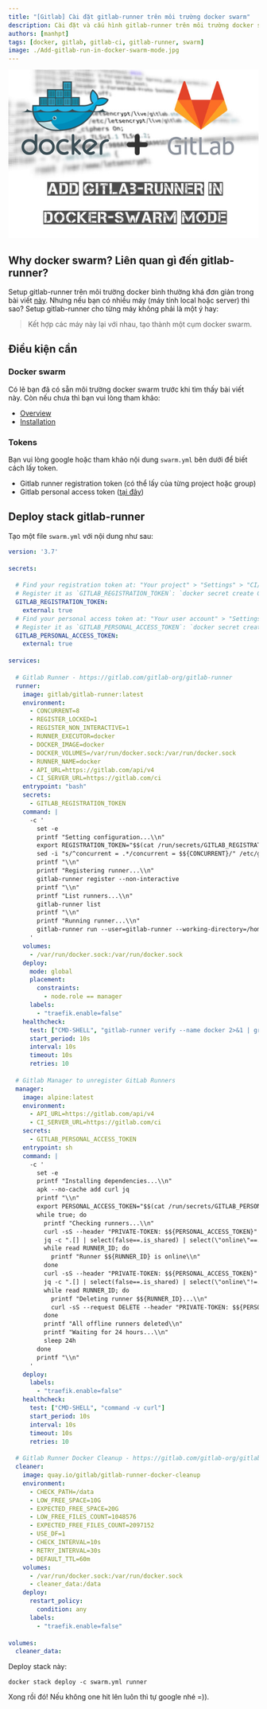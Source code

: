 ```yaml
---
title: "[Gitlab] Cài đặt gitlab-runner trên môi trường docker swarm"
description: Cài đặt và cấu hình gitlab-runner trên môi trường docker swarm. Triển khai CI/CD cho project với gitlab-runner và docker swarm cluster.
authors: [manhpt]
tags: [docker, gitlab, gitlab-ci, gitlab-runner, swarm]
image: ./Add-gitlab-run-in-docker-swarm-mode.jpg
---
```


![](./Add-gitlab-run-in-docker-swarm-mode.jpg)

## Why docker swarm? Liên quan gì đến gitlab-runner?

Setup gitlab-runner trên môi trường docker bình thường khá đơn giản trong bài viết [này](../2019-06-21-gitlab-cai-dat-gitlab-runner-su-dung-moi-truong-docker/index.md). Nhưng nếu bạn có nhiều máy (máy tính local hoặc server) thì sao? Setup gitlab-runner cho từng máy không phải là một ý hay:

> Kết hợp các máy này lại với nhau, tạo thành một cụm docker swarm.

<!-- truncate -->

## Điều kiện cần

### Docker swarm

Có lẽ bạn đã có sẵn môi trường docker swarm trước khi tìm thấy bài viết này. Còn nếu chưa thì bạn vui lòng tham khảo:

- [Overview](https://docs.docker.com/engine/swarm/)
- [Installation](https://docs.docker.com/engine/swarm/swarm-tutorial/create-swarm/)

### Tokens

Bạn vui lòng google hoặc tham khảo nội dung `swarm.yml` bên dưới để biết cách lấy token.

- Gitlab runner registration token (có thể lấy của từng project hoặc group)
- Gitlab personal access token ([tại đây](https://gitlab.com/profile/personal_access_tokens))

## Deploy stack gitlab-runner

Tạo một file `swarm.yml` với nội dung như sau:

```yaml
version: '3.7'

secrets:

  # Find your registration token at: "Your project" > "Settings" > "CI/CD" > "Runners settings" > "Specific Runners" (look for registration token)
  # Register it as `GITLAB_REGISTRATION_TOKEN`: `docker secret create GITLAB_REGISTRATION_TOKEN YOUR_REGISTRATION_TOKEN`
  GITLAB_REGISTRATION_TOKEN:
    external: true
  # Find your personal access token at: "Your user account" > "Settings" > "Access Tokens" > "Create personal access token" (for api)
  # Register it as `GITLAB_PERSONAL_ACCESS_TOKEN`: `docker secret create GITLAB_PERSONAL_ACCESS_TOKEN <YOUR ACCESS TOKEN>`
  GITLAB_PERSONAL_ACCESS_TOKEN:
    external: true

services:

  # Gitlab Runner - https://gitlab.com/gitlab-org/gitlab-runner
  runner:
    image: gitlab/gitlab-runner:latest
    environment:
      - CONCURRENT=8
      - REGISTER_LOCKED=1
      - REGISTER_NON_INTERACTIVE=1
      - RUNNER_EXECUTOR=docker
      - DOCKER_IMAGE=docker
      - DOCKER_VOLUMES=/var/run/docker.sock:/var/run/docker.sock
      - RUNNER_NAME=docker
      - API_URL=https://gitlab.com/api/v4
      - CI_SERVER_URL=https://gitlab.com/ci
    entrypoint: "bash"
    secrets:
      - GITLAB_REGISTRATION_TOKEN
    command: |
      -c '
        set -e
        printf "Setting configuration...\\n"
        export REGISTRATION_TOKEN="$$(cat /run/secrets/GITLAB_REGISTRATION_TOKEN)"
        sed -i "s/^concurrent = .*/concurrent = $${CONCURRENT}/" /etc/gitlab-runner/config.toml
        printf "\\n"
        printf "Registering runner...\\n"
        gitlab-runner register --non-interactive
        printf "\\n"
        printf "List runners...\\n"
        gitlab-runner list
        printf "\\n"
        printf "Running runner...\\n"
        gitlab-runner run --user=gitlab-runner --working-directory=/home/gitlab-runner
      '
    volumes:
      - /var/run/docker.sock:/var/run/docker.sock
    deploy:
      mode: global
      placement:
        constraints:
          - node.role == manager
      labels:
        - "traefik.enable=false"
    healthcheck:
      test: ["CMD-SHELL", "gitlab-runner verify --name docker 2>&1 | grep --quiet \"is alive\""]
      start_period: 10s
      interval: 10s
      timeout: 10s
      retries: 10

  # Gitlab Manager to unregister GitLab Runners
  manager:
    image: alpine:latest
    environment:
      - API_URL=https://gitlab.com/api/v4
      - CI_SERVER_URL=https://gitlab.com/ci
    secrets:
      - GITLAB_PERSONAL_ACCESS_TOKEN
    entrypoint: sh
    command: |
      -c '
        set -e
        printf "Installing dependencies...\\n"
        apk --no-cache add curl jq
        printf "\\n"
        export PERSONAL_ACCESS_TOKEN="$$(cat /run/secrets/GITLAB_PERSONAL_ACCESS_TOKEN)"
        while true; do
          printf "Checking runners...\\n"
          curl -sS --header "PRIVATE-TOKEN: $${PERSONAL_ACCESS_TOKEN}" "$${API_URL}/runners?per_page=100" | \
          jq -c ".[] | select(false==.is_shared) | select(\"online\"==.status) | .id" | \
          while read RUNNER_ID; do
            printf "Runner $${RUNNER_ID} is online\\n"
          done
          curl -sS --header "PRIVATE-TOKEN: $${PERSONAL_ACCESS_TOKEN}" "$${API_URL}/runners?per_page=100" | \
          jq -c ".[] | select(false==.is_shared) | select(\"online\"!=.status) | .id" | \
          while read RUNNER_ID; do
            printf "Deleting runner $${RUNNER_ID}...\\n"
            curl -sS --request DELETE --header "PRIVATE-TOKEN: $${PERSONAL_ACCESS_TOKEN}" "$${API_URL}/runners/$${RUNNER_ID}"
          done
          printf "All offline runners deleted\\n"
          printf "Waiting for 24 hours...\\n"
          sleep 24h
        done
        printf "\\n"
      '
    deploy:
      labels:
        - "traefik.enable=false"
    healthcheck:
      test: ["CMD-SHELL", "command -v curl"]
      start_period: 10s
      interval: 10s
      timeout: 10s
      retries: 10

  # Gitlab Runner Docker Cleanup - https://gitlab.com/gitlab-org/gitlab-runner-docker-cleanup
  cleaner:
    image: quay.io/gitlab/gitlab-runner-docker-cleanup
    environment:
      - CHECK_PATH=/data
      - LOW_FREE_SPACE=10G
      - EXPECTED_FREE_SPACE=20G
      - LOW_FREE_FILES_COUNT=1048576
      - EXPECTED_FREE_FILES_COUNT=2097152
      - USE_DF=1
      - CHECK_INTERVAL=10s
      - RETRY_INTERVAL=30s
      - DEFAULT_TTL=60m
    volumes:
      - /var/run/docker.sock:/var/run/docker.sock
      - cleaner_data:/data
    deploy:
      restart_policy:
        condition: any
      labels:
        - "traefik.enable=false"

volumes:
  cleaner_data:
```

Deploy stack này:

```shell
docker stack deploy -c swarm.yml runner
```

Xong rồi đó! Nếu không one hit lên luôn thì tự google nhé =)).
